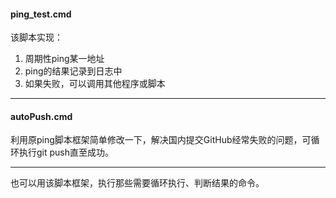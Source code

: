 #### ping_test.cmd

该脚本实现：

1. 周期性ping某一地址
2. ping的结果记录到日志中
3. 如果失败，可以调用其他程序或脚本

---

#### autoPush.cmd

利用原ping脚本框架简单修改一下，解决国内提交GitHub经常失败的问题，可循环执行git push直至成功。

---

也可以用该脚本框架，执行那些需要循环执行、判断结果的命令。



